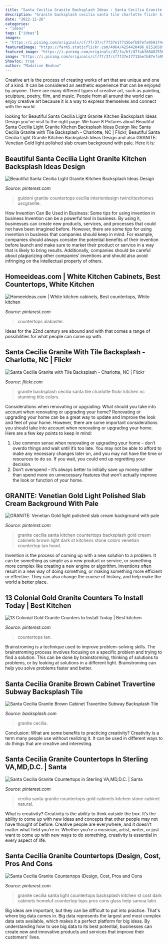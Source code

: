 ```yaml
---
title: "Santa Cecilia Granite Backsplash Ideas : Santa Cecilia Granite With Tile Backsplash"
description: "Granite backsplash cecilia santa tile charlotte flickr kitchen nc stunning title colors"
date: "2022-11-26"
categories:
- "ideas"
tags: ["ideas"]
images:
- "https://i.pinimg.com/originals/cf/7f/37/cf7f37e17715befb87efa959174c45cb.jpg"
featuredImage: "https://farm5.staticflickr.com/4064/4254420496_8151658fde_z.jpg"
featured_image: "https://i.pinimg.com/originals/d7/fa/bf/d7fabfd8482556ab81ae8ca15a08eead.jpg"
image: "https://i.pinimg.com/originals/cf/7f/37/cf7f37e17715befb87efa959174c45cb.jpg"
ShowToc: true
author: "Madaline Beahan"
---
```



Creative art is the process of creating works of art that are unique and one of a kind. It can be considered an aesthetic experience that can be enjoyed by anyone. There are many different types of creative art, such as painting, sculpture, poetry, film, and music. People from all around the world can enjoy creative art because it is a way to express themselves and connect with the world.

	

		
looking for Beautiful Santa Cecilia Light Granite Kitchen Backsplash Ideas Design you've visit to the right page. We have 8 Pictures about Beautiful Santa Cecilia Light Granite Kitchen Backsplash Ideas Design like Santa Cecilia Granite with Tile Backsplash - Charlotte, NC | Flickr, Beautiful Santa Cecilia Light Granite Kitchen Backsplash Ideas Design and also GRANITE: Venetian Gold light polished slab cream background with pale. Here it is:
		
    
## Beautiful Santa Cecilia Light Granite Kitchen Backsplash Ideas Design

<img loading=lazy src="https://i.pinimg.com/originals/d7/fa/bf/d7fabfd8482556ab81ae8ca15a08eead.jpg" onerror="this.onerror=null;this.src='https://tse1.mm.bing.net/th?id=OIP.uN6ROJofnKirXWo5x3r2KgHaFv&amp;pid=15.1';" alt="Beautiful Santa Cecilia Light Granite Kitchen Backsplash Ideas Design">

_Source: pinterest.com_

>guidoni granite countertops cecilia interiordesign twincitieshomes uscgranite. 

	

How Invention Can Be Used in Business: Some tips for using invention in business
Invention can be a powerful tool in business. By using it, businesses can create new products, services, and processes that could not have been imagined before. However, there are some tips for using invention in business that companies should keep in mind. For example, companies should always consider the potential benefits of their invention before launch and make sure to market their product or service in a way that is likely to bring results. Additionally, companies should be careful about plagiarizing other companies’ inventions and should also avoid infringing on the intellectual property of others.

    
## Homeeideas.com | White Kitchen Cabinets, Best Countertops, White Kitchen

<img loading=lazy src="https://i.pinimg.com/originals/cf/7f/37/cf7f37e17715befb87efa959174c45cb.jpg" onerror="this.onerror=null;this.src='https://tse1.mm.bing.net/th?id=OIP.8psBtWqARFOIX3GI5eEeVAHaFj&amp;pid=15.1';" alt="Homeeideas.com | White kitchen cabinets, Best countertops, White kitchen">

_Source: pinterest.com_

>countertops alabaster. 

	

Ideas for the 22nd century are abound and with that comes a range of possibilities for what people can come up with.

    
## Santa Cecilia Granite With Tile Backsplash - Charlotte, NC | Flickr

<img loading=lazy src="https://farm5.staticflickr.com/4064/4254420496_8151658fde_z.jpg" onerror="this.onerror=null;this.src='https://tse3.mm.bing.net/th?id=OIP.jKRJ00esKQyyHRgGYIjjFgHaFj&amp;pid=15.1';" alt="Santa Cecilia Granite with Tile Backsplash - Charlotte, NC | Flickr">

_Source: flickr.com_

>granite backsplash cecilia santa tile charlotte flickr kitchen nc stunning title colors. 

	

Considerations when renovating or upgrading: What should you take into account when renovating or upgrading your home?
Renovating or upgrading your home can be a great way to update and improve the look and feel of your home. However, there are some important considerations you should take into account when renovating or upgrading your home. Here are a few key points to keep in mind: 
1. Use common sense when renovating or upgrading your home – don’t overdo things and wait until it’s too late. You may not be able to afford to make any necessary changes later on, and you may not have the time or resources to do so. If you wait, you could end up regretting your decision. 
2. Don’t overspend – it’s always better to initially save up money rather than spend more on unnecessary features that won’t actually improve the look or function of your home.

    
## GRANITE: Venetian Gold Light Polished Slab Cream Background With Pale

<img loading=lazy src="https://s-media-cache-ak0.pinimg.com/736x/24/8f/18/248f18e886cc8e79e1969c6b68945a70.jpg" onerror="this.onerror=null;this.src='https://tse3.mm.bing.net/th?id=OIP.QYZAn8__m3QOUjdVkpKhswHaEf&amp;pid=15.1';" alt="GRANITE: Venetian Gold light polished slab cream background with pale">

_Source: pinterest.com_

>granite cecilia santa kitchen countertops backsplash gold cream cabinets brown light dark st kitchens stone colors venetian countertop tan hood. 

	

Invention is the process of coming up with a new solution to a problem. It can be something as simple as a new product or service, or something more complex like creating a new engine or algorithm. Inventions often result in a new way of doing something, or making something more efficient or effective. They can also change the course of history, and help make the world a better place.

    
## 13 Colonial Gold Granite Counters To Install Today | Best Kitchen

<img loading=lazy src="https://i.pinimg.com/originals/9f/cf/e4/9fcfe4fa930871b845c9fc73933ef88e.jpg" onerror="this.onerror=null;this.src='https://tse4.mm.bing.net/th?id=OIP.skTBMjHhqi_ZBQ4Fa1WfSQHaE6&amp;pid=15.1';" alt="13 Colonial Gold Granite Counters to Install Today | Best kitchen">

_Source: pinterest.com_

>countertops tan. 

	

Brainstroming is a technique used to improve problem-solving skills. The brainstroming process involves focusing on a specific problem and trying to find a solution. This can be done by brainstorming, thinking of solutions to problems, or by looking at solutions in a different light. Brainstroming can help you solve problems faster and better.

    
## Santa Cecilia Granite Brown Cabinet Travertine Subway Backsplash Tile

<img loading=lazy src="https://1o8le8m4q3x258k493ytxhkw-wpengine.netdna-ssl.com/wp-content/uploads/2017/03/santa-cecilia-granite-brown-cabinet-travertine-subway-backsplash-tile-800x450.jpg" onerror="this.onerror=null;this.src='https://tse4.mm.bing.net/th?id=OIP.iVH9ZE3mGx_reoHWyoR5TQHaEK&amp;pid=15.1';" alt="Santa Cecilia Granite Brown Cabinet Travertine Subway Backsplash Tile">

_Source: backsplash.com_

>granite cecilia. 

	

Conclusion: What are some benefits to practicing creativity?
Creativity is a term many people use without realizing it. It can be used in different ways to do things that are creative and interesting.

    
## Santa Cecilia Granite Countertops In Sterling VA,MD,D.C. | Santa

<img loading=lazy src="https://i.pinimg.com/736x/f6/88/42/f68842ec32703a28bfd0b5964d4d8e11.jpg" onerror="this.onerror=null;this.src='https://tse1.mm.bing.net/th?id=OIP.6O8J2Ct4-T-jQfKKKcIg7QHaFb&amp;pid=15.1';" alt="Santa Cecilia Granite Countertops in Sterling VA,MD,D.C. | Santa">

_Source: pinterest.com_

>cecilia santa granite countertops gold cabinets kitchen stone cabinet natural. 

	

What is creativity?
Creativity is the ability to think outside the box. It’s the ability to come up with new ideas and concepts that other people may not have thought of before. Creative people are everywhere, and it doesn’t matter what field you’re in. Whether you’re a musician, artist, writer, or just want to come up with new ways to do something, creativity is essential in every aspect of life.

    
## Santa Cecilia Granite Countertops (Design, Cost, Pros And Cons

<img loading=lazy src="https://i.pinimg.com/originals/27/ce/30/27ce30eb294b3512963b762247d54f73.jpg" onerror="this.onerror=null;this.src='https://tse2.mm.bing.net/th?id=OIP.KeA-dAiypkWEmyzV_VKMTAHaEp&amp;pid=15.1';" alt="Santa Cecilia Granite Countertops (Design, Cost, Pros and Cons">

_Source: pinterest.com_

>granite cecilia santa light countertops backsplash kitchen st cost dark cabinets homeluf countertop tops pros cons glass help samoa latin. 

	

Big ideas are important, but they can be difficult to put into practice. That's where big data comes in. Big data represents the largest and most complex data sets available, which makes it a perfect platform for big ideas. By understanding how to use big data to its best potential, businesses can create new and innovative products and services that improve their customers' lives.

